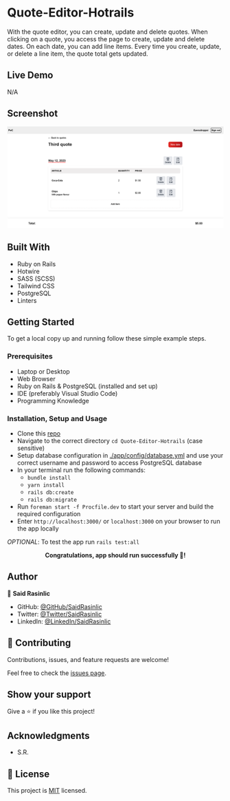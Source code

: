 # Quote-Editor-Hotrails
With the quote editor, you can create, update and delete quotes. When clicking on a quote, you access the page to create, update and delete dates. On each date, you can add line items. Every time you create, update, or delete a line item, the quote total gets updated.


## Live Demo

N/A


## Screenshot

<p align="center"><img src="./app/assets/images/Project-Snapshot.png" alt="Project Snapshot" />


## Built With

- Ruby on Rails
- Hotwire
- SASS (SCSS)
- Tailwind CSS
- PostgreSQL
- Linters

## Getting Started

To get a local copy up and running follow these simple example steps.


### Prerequisites

- Laptop or Desktop
- Web Browser
- Ruby on Rails & PostgreSQL (installed and set up)
- IDE (preferably Visual Studio Code)
- Programming Knowledge

### Installation, Setup and Usage

- Clone this [repo](https://github.com/SaidRasinlic/Quote-Editor-Hotrails)
- Navigate to the correct directory `cd Quote-Editor-Hotrails` (case sensitive)
- Setup database configuration in [./app/config/database.yml](./config/database.yml) and use your correct username and password to access PostgreSQL database
- In your terminal run the following commands:
  - `bundle install`
  - `yarn install`
  - `rails db:create`
  - `rails db:migrate`
- Run `foreman start -f Procfile.dev` to start your server and build the required configuration
- Enter `http://localhost:3000/` or `localhost:3000` on your browser to run the app locally

*OPTIONAL*: To test the app run `rails test:all`

**<p align="center">Congratulations, app should run successfully 🎉!</p>**

## Author

👤 **Said Rasinlic**

- GitHub: [@GitHub/SaidRasinlic](https://github.com/SaidRasinlic)
- Twitter: [@Twitter/SaidRasinlic](https://twitter.com/SaidRasinlic)
- LinkedIn: [@LinkedIn/SaidRasinlic](https://www.linkedin.com/in/SaidRasinlic)


## 🤝 Contributing

Contributions, issues, and feature requests are welcome!

Feel free to check the [issues page](../../issues/).

## Show your support

Give a ⭐️ if you like this project!

## Acknowledgments

- S.R.

## 📝 License

This project is [MIT](LICENSE) licensed.
